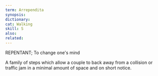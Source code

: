 ```yaml
---
term: Arrependita
synopsis:
dictionary:
cat: Walking
skill: S
also:
related:
---
```

REPENTANT; To change one's mind

A family of steps which allow a couple to back away from
a collision or traffic jam in a minimal amount of space
and on short notice.
